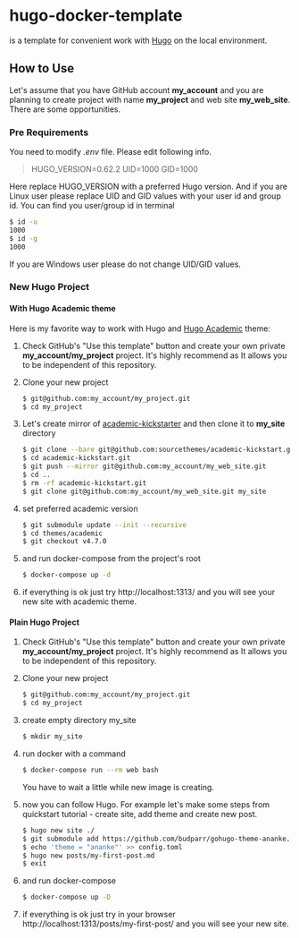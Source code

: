 # hugo-docker-template

is a template for convenient work with [Hugo](https://gohugo.io/) on the local environment.

## How to Use

Let's assume that you have GitHub account **my_account** and you are planning to create project with name **my_project** and web site **my_web_site**. There are some opportunities.

### Pre Requirements

You need to modify *.env* file. Please edit following info.

> HUGO_VERSION=0.62.2
> UID=1000
> GID=1000

Here replace HUGO_VERSION with a preferred Hugo version. And if you are Linux user please replace UID and GID values with your user id and group id. You can find you user/group id in terminal

```bash
$ id -u
1000
$ id -g
1000
```

If you are Windows user please do not change UID/GID values.

### New Hugo Project

#### With Hugo Academic theme
Here is my favorite way to work with Hugo and [Hugo Academic](https://sourcethemes.com/academic/) theme:

1. Check GitHub's "Use this template" button and create your own private **my_account/my_project** project. It's highly recommend as It allows you to be independent of this repository.

2. Clone your new project

   ```bash
   $ git@github.com:my_account/my_project.git
   $ cd my_project
   ```
3. Let's create mirror of [academic-kickstarter](https://github.com/sourcethemes/academic-kickstart#fork-destination-box) and then clone it to **my_site** directory 
   ```bash
   $ git clone --bare git@github.com:sourcethemes/academic-kickstart.git
   $ cd academic-kickstart.git
   $ git push --mirror git@github.com:my_account/my_web_site.git
   $ cd ..
   $ rm -rf academic-kickstart.git
   $ git clone git@github.com:my_account/my_web_site.git my_site
   ```
5. set preferred academic version
   ```bash
   $ git submodule update --init --recursive
   $ cd themes/academic
   $ git checkout v4.7.0
   ```
6. and run docker-compose from the project's root
   
   ```bash
   $ docker-compose up -d
   ```
9. if everything is ok just try http://localhost:1313/ and you will see your new site with academic theme.
#### Plain Hugo Project
1. Check GitHub's "Use this template" button and create your own private **my_account/my_project** project. It's highly recommend as It allows you to be independent of this repository.

2. Clone your new project

   ```bash
   $ git@github.com:my_account/my_project.git
   $ cd my_project
   ```

4. create empty directory my_site
   
   ```bash
   $ mkdir my_site
   ```

5. run docker with a command

   ```bash
   $ docker-compose run --rm web bash
   ```
   You have to wait a little while new image is creating.

5. now you can follow Hugo. For example let's make some steps from quickstart tutorial - create site, add theme and create new post.

   ```bash
   $ hugo new site ./
   $ git submodule add https://github.com/budparr/gohugo-theme-ananke.git themes/ananke
   $ echo 'theme = "ananke"' >> config.toml
   $ hugo new posts/my-first-post.md
   $ exit
   ```

8. and run docker-compose
   
   ```bash
   $ docker-compose up -D
   ```
9. if everything is ok just try in your browser http://localhost:1313/posts/my-first-post/ and you will see your new site.
